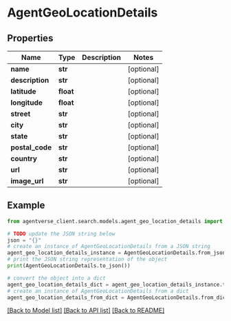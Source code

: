 # AgentGeoLocationDetails


## Properties

Name | Type | Description | Notes
------------ | ------------- | ------------- | -------------
**name** | **str** |  | [optional] 
**description** | **str** |  | [optional] 
**latitude** | **float** |  | [optional] 
**longitude** | **float** |  | [optional] 
**street** | **str** |  | [optional] 
**city** | **str** |  | [optional] 
**state** | **str** |  | [optional] 
**postal_code** | **str** |  | [optional] 
**country** | **str** |  | [optional] 
**url** | **str** |  | [optional] 
**image_url** | **str** |  | [optional] 

## Example

```python
from agentverse_client.search.models.agent_geo_location_details import AgentGeoLocationDetails

# TODO update the JSON string below
json = "{}"
# create an instance of AgentGeoLocationDetails from a JSON string
agent_geo_location_details_instance = AgentGeoLocationDetails.from_json(json)
# print the JSON string representation of the object
print(AgentGeoLocationDetails.to_json())

# convert the object into a dict
agent_geo_location_details_dict = agent_geo_location_details_instance.to_dict()
# create an instance of AgentGeoLocationDetails from a dict
agent_geo_location_details_from_dict = AgentGeoLocationDetails.from_dict(agent_geo_location_details_dict)
```
[[Back to Model list]](../README.md#documentation-for-models) [[Back to API list]](../README.md#documentation-for-api-endpoints) [[Back to README]](../README.md)


